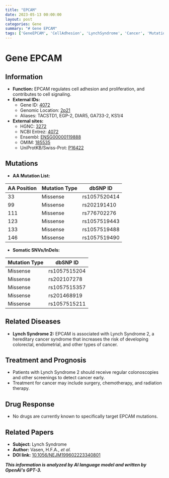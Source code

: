 ```yaml
---
title: "EPCAM"
date: 2023-05-13 00:00:00
layout: post
categories: Gene
summary: "# Gene EPCAM"
tags: ['GeneEPCAM', 'CellAdhesion', 'LynchSyndrome', 'Cancer', 'Mutation', 'Screening', 'Treatment', 'DrugResponse']
---
```


# Gene EPCAM

## Information
- **Function:** EPCAM regulates cell adhesion and proliferation, and contributes to cell signaling.
- **External IDs:** 
    - Gene ID: [4072]([Click](https://www.ncbi.nlm.nih.gov/gene/4072))
    - Genomic Location: [2p21]([Click](https://www.ncbi.nlm.nih.gov/mapview/maps.cgi?taxid=9606&chr=2&map=ideogr))
    - Aliases: TACSTD1, EGP-2, DIAR5, GA733-2, KS1/4
- **External sites:**
    - HGNC: [3272]([Click](https://www.genenames.org/data/gene-symbol-report/#!/hgnc_id/HGNC:3272))
    - NCBI Entrez: [4072]([Click](https://www.ncbi.nlm.nih.gov/gene/4072))
    - Ensembl: [ENSG00000119888]([Click](https://www.ensembl.org/Homo_sapiens/Gene/Summary?g=ENSG00000119888;r=2:43068213-43155560))
    - OMIM: [185535]([Click](https://www.omim.org/entry/185535))
    - UniProtKB/Swiss-Prot: [P16422]([Click](https://www.uniprot.org/uniprot/P16422))

## Mutations
- **AA Mutation List:**

|AA Position|Mutation Type|dbSNP ID|
|-----------|-------------|--------|
|33|Missense|rs1057520414|
|99|Missense|rs202191410|
|111|Missense|rs776702276|
|123|Missense|rs1057519443|
|133|Missense|rs1057519488|
|146|Missense|rs1057519490|

- **Somatic SNVs/InDels:**

|Mutation Type|dbSNP ID|
|-------------|--------|
|Missense|rs1057515204|
|Missense|rs202107278|
|Missense|rs1057515357|
|Missense|rs201468919|
|Missense|rs1057515211|

## Related Diseases
- **Lynch Syndrome 2:** EPCAM is associated with Lynch Syndrome 2, a hereditary cancer syndrome that increases the risk of developing colorectal, endometrial, and other types of cancer.

## Treatment and Prognosis
- Patients with Lynch Syndrome 2 should receive regular colonoscopies and other screenings to detect cancer early.
- Treatment for cancer may include surgery, chemotherapy, and radiation therapy.

## Drug Response
- No drugs are currently known to specifically target EPCAM mutations.

## Related Papers
- **Subject:** Lynch Syndrome
- **Author:** Vasen, H.F.A., *et al.*
- **DOI link:** [10.1056/NEJM199602223340801]([Click](https://doi.org/10.1056/NEJM199602223340801))

**_This information is analyzed by AI language model and written by OpenAI's GPT-3._**